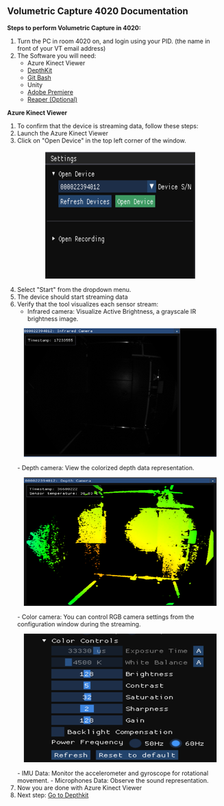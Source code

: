 
## **Volumetric Capture 4020 Documentation**

**Steps to perform Volumetric Capture in 4020:**
 1. Turn the PC in room 4020 on, and login using your PID. (the name in front of your VT email address)
 2. The Software you will need:
    - Azure Kinect Viewer
    - [DepthKit](Depthkit.md)
    - [Git Bash](Gitbash.md)
    - Unity
    - [Adobe Premiere](adobe.md)
    - [Reaper (Optional)](reaper.md)
  
  **Azure Kinect Viewer**
1. To confirm that the device is streaming data, follow these steps:
2. Launch the Azure Kinect Viewer
5. Click on "Open Device" in the top left corner of the window.
      <p align="center">
     <img src="images/AZV/open%20Device.PNG" width="350" height="300" alt="Open Device">
   </p>
7. Select "Start" from the dropdown menu.
8. The device should start streaming data
9. Verify that the tool visualizes each sensor stream:
     - Infrared camera: Visualize Active Brightness, a grayscale IR brightness image.
      <p align="center">
     <img src="images/AZV/inf%20cam.PNG" width="450" height="300" alt="Open Device">
   </p>
    - Depth camera: View the colorized depth data representation.
      <p align="center">
     <img src="images/AZV/depth%20cam.PNG" width="450" height="300" alt="Open Device">
   </p>
    - Color camera: You can control RGB camera settings from the configuration window during the streaming.
      <p align="center">
     <img src="images/AZV/color%20cam%20control.PNG" width="450" height="300" alt="Open Device">
   </p>
    - IMU Data: Monitor the accelerometer and gyroscope for rotational movement.
    - Microphones Data: Observe the sound representation. 
 11. Now you are done with Azure Kinect Viewer
 12. Next step: [Go to Depthkit](Depthkit.md)
